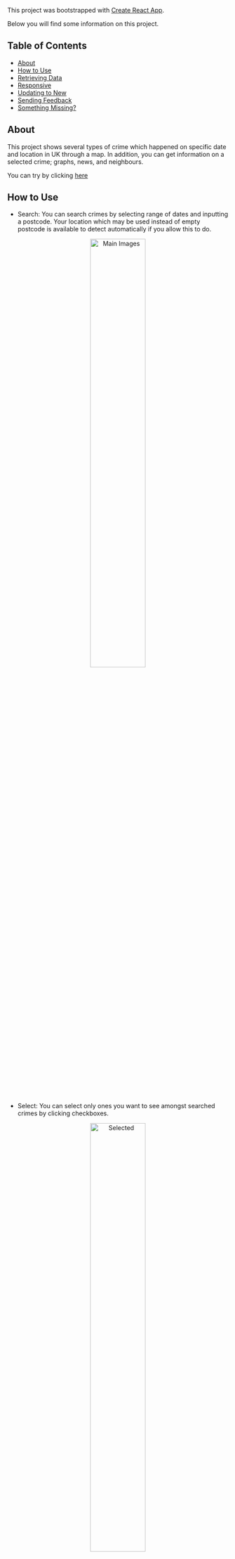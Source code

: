 This project was bootstrapped with [Create React App](https://github.com/facebook/create-react-app).

Below you will find some information on this project.<br>

## Table of Contents

- [About](#about)
- [How to Use](#how-to-use)
- [Retrieving Data](#retrieving-data)
- [Responsive](#responsive)
- [Updating to New](#updating-to-new)
- [Sending Feedback](#sending-feedback)
- [Something Missing?](#something-missing)

## About

This project shows several types of crime which happened on specific date and location in UK through a map. In addition, you can get information on a selected crime; graphs, news, and neighbours.

You can try by clicking [here](https://melancholy14.github.io/react-crime-map/)

## How to Use

- Search: You can search crimes by selecting range of dates and inputting a postcode. Your location which may be used instead of empty postcode is available to detect automatically if you allow this to do.
<p align='center'>
<img src='https://melancholy14.github.io/react-crime-map/images/main.png' width='50%' alt='Main Images'>
</p>

- Select: You can select only ones you want to see amongst searched crimes by clicking checkboxes.
<p align='center'>
<img src='https://melancholy14.github.io/react-crime-map/images/selected.png' width='50%' alt='Selected'>
</p>

- View in details: You can view a specific crime by clicking a circle which means each crime on the map.
<p align='center'>
<img src='https://melancholy14.github.io/react-crime-map/images/graphs.png' width='49%' alt='Graphs'>
<img src='https://melancholy14.github.io/react-crime-map/images/news.png' width='49%' alt='News'>
</p>

## Retrieving Data

Data is dealt with using RESTful API and responsed by below APIs:

- Crime: `https://data.police.uk/api`
- News: `https://content.guardianapis.com/search`
- Location: `https://open.mapquestapi.com/geocoding/v1`

## Responsive

This project supports responsive web application.

<p>
<img src='https://melancholy14.github.io/react-crime-map/images/mobile.png' width='250' alt='Mobile'>
<img src='https://melancholy14.github.io/react-crime-map/images/desktop.png' width='600' alt='Desktop'>
</p>

## Updating to New Releases

In cases you would like to check updates, [open the changelog](https://github.com/melancholy14/react-crime-map/blob/master/CHANGELOG.md), find the version you’re currently on (check `package.json` in this folder if you’re not sure).

## Sending Feedback

I am always open to [your feedback](https://github.com/melancholy14/react-crime-map/issues). Or, if you have ideas for more functionalities that should be on this page, [let me know](https://github.com/melancholy14/react-crime-map/issues).